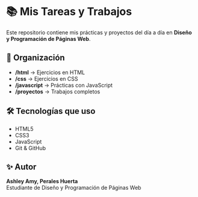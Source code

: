 # 📚 Mis Tareas y Trabajos

Este repositorio contiene mis prácticas y proyectos del día a día en **Diseño y Programación de Páginas Web**.

## 🚀 Organización
- **/html** → Ejercicios en HTML
- **/css** → Ejercicios en CSS
- **/javascript** → Prácticas con JavaScript
- **/proyectos** → Trabajos completos

## 🛠 Tecnologías que uso
- HTML5
- CSS3
- JavaScript
- Git & GitHub

## ✨ Autor
**Ashley Amy, Perales Huerta**  
Estudiante de Diseño y Programación de Páginas Web

